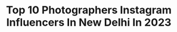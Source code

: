 ---
title: Top 10 Photographers Instagram Influencers In New Delhi In 2023
description: >-
  Find top photographers Instagram influencers in New Delhi in 2023. Most popular hashtags: #india #portraitphotography #photooftheday #portrait.
platform: Instagram
hits: 58
text_top: Analyze the top-rated Instagram accounts on inBeat.
text_bottom: Our platform aggregates 58 Instagram influencers like this in New Delhi, India for you to connect with.
profiles:
  - username: "the.dream_chaser"
    fullname: >-
      Jatin Garg
    bio: >-
      📸 Photographer, New Delhi. 📱 9990442415. ✉ jatingargphotography@gmail.com 🙌 DM/Whatsapp/Mail for Shoots, Enquiries 😊 Paid Collaborations only
    location: "India"
    followers: 7282
    engagement: 416
    commentsToLikes: 0.022154
    id: ck0tvv5i3cxbo0i195ghrv4vm
    verified: false
    hashtags: "#diwali, #portraitphotography, #mightydreamers, #bravogreatphoto"
  - username: "tellotales"
    fullname: >-
      Aditya Raghunathan
    bio: >-
      Fashion • Commercial • Portrait • Editorial Photographer. 📍 : New Delhi
    location: "India"
    followers: 1890
    engagement: 735
    commentsToLikes: 0.034375
    id: ck600ehoidgee0i14tonulrn5
    verified: false
    hashtags: "#fashion, #explore, #blackandwhitephotography, #closeup"
  - username: "photowalkerofficial"
    fullname: >-
      Photo Walker
    bio: >-
      📍 New Delhi | Photographer | Traveler 📩 DM for business enquiry ♥ #ClickWithWalker
    location: "India"
    followers: 7990
    engagement: 1145
    commentsToLikes: 0.062705
    id: ck8t4qh657phb0j78osvtwpqa
    verified: false
    hashtags: "#mountainview, #relationshipgoals, #phonephotography, #pmphotoassignments"
  - username: "adnanabidi"
    fullname: >-
      Adnan Abidi
    bio: >-
      Two-Time Pulitzer Prize-winning photojournalist & Reuters staff photographer based in New Delhi. #adnanabidi Twitter = @adnanabidi
    location: "India"
    followers: 26218
    engagement: 283
    commentsToLikes: 0.005497
    id: ck13771bra3z70i19ud6kkfgs
    verified: false
    hashtags: "#blackandwhite, #poetry, #newdelhi, #farmersprotest"
  - username: "hansrajdochaniya"
    fullname: >-
      Hansraj Dochaniya
    bio: >-
      Photographer / Art Director / Consultant New Delhi
    location: "India"
    followers: 3714
    engagement: 888
    commentsToLikes: 0.026636
    id: ck5hrftt4ut2n0i11vady71cr
    verified: false
    hashtags: "#fashionportrait, #windowlighting, #hansrajdochaniya, #jaipur"
  - username: "dotdusk"
    fullname: >-
      DOTDUSK
    bio: >-
      Internationally acclaimed wedding filmmakers & photographers | Craftsmen: @mclakhbir & @sundeepsingh | New Delhi
    location: "India"
    followers: 33080
    engagement: 1583
    commentsToLikes: 0.004047
    id: ck15tj3seic4u0i191xdew5fh
    verified: false
    hashtags: "#anandkaraj, #indianweddings, #bride, #potrait"
  - username: "nitisharoraofficial"
    fullname: >-
      Nitish Arora
    bio: >-
      Mumbai| New Delhi| Dubai Photographer. Adventurer. Traveller. Dreamer. Nitisharoraofficial@gmail.com #ilovebeingaphotographer
    location: "India"
    followers: 20812
    engagement: 267
    commentsToLikes: 0.009577
    id: ck0w3blsaskmt0i19uru52uab
    verified: false
    hashtags: "#nofilter, #nofilterneha, #nofilternehaseason4"
  - username: "thecanonfanboy"
    fullname: >-
      Bobby Roy || 🇮🇳|| INDIA
    bio: >-
      New Delhi 📷 Automotive & travel photographer 📽️ YouTuber ✍️ Writer 🗻 Himalayas are Love ☕ #COFFEE is my drug #theCanonFanboy
    location: "India"
    followers: 33406
    engagement: 101
    commentsToLikes: 0.037605
    id: ck13a3591oedx0i196zb478dw
    verified: false
    hashtags: "#wanderlust, #instagram, #delhincr, #instagramreels"
  - username: "rail_lust"
    fullname: >-
      The rail lust
    bio: >-
      Rail Love🚂 A Traveller 🇮🇳 🇵🇱 |🇨🇿 |🇩🇪 🇫🇷 |🇧🇪 🇱🇺 Influencer/Blogger/Vlogger All pics/videos are self clicked 📸 Travelling since 2 decades Use #rail_lust
    location: "India"
    followers: 14455
    engagement: 2362
    commentsToLikes: 0.011206
    id: ckaoy2s1efthe0i78v9mjrxe4
    verified: false
    hashtags: "#reelsofinstagram, #indianreels, #travel, #itz"
  - username: "gunjguglani"
    fullname: >-
      Gunj Guglani
    bio: >-
      📷 Photographer 🎥 Filmmaker FPV Drone Pilot 🇮🇳 From New Delhi, India *Hit Email for Business Enquiries* . ⬇️ Latest fpv video
    location: "India"
    followers: 9194
    engagement: 684
    commentsToLikes: 0.084108
    id: ck13anl86r9j60i19qgrvnsak
    verified: false
    hashtags: "#manali, #dji, #ridewithstyle, #spreadlove"
---